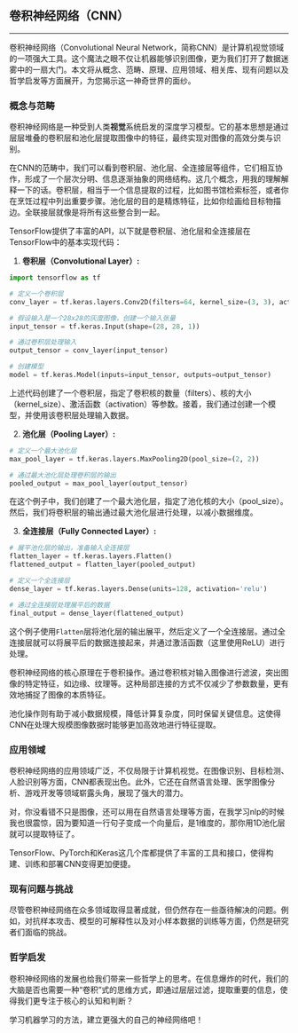 ## 卷积神经网络（CNN）

---

卷积神经网络（Convolutional Neural Network，简称CNN）是计算机视觉领域的一项强大工具。这个魔法之眼不仅让机器能够识别图像，更为我们打开了数据迷雾中的一扇大门。本文将从概念、范畴、原理、应用领域、相关库、现有问题以及哲学启发等方面展开，为您揭示这一神奇世界的面纱。

### 概念与范畴

卷积神经网络是一种受到人类**视觉**系统启发的深度学习模型。它的基本思想是通过层层堆叠的卷积层和池化层提取图像中的特征，最终实现对图像的高效分类与识别。

在CNN的范畴中，我们可以看到卷积层、池化层、全连接层等组件，它们相互协作，形成了一个层次分明、信息逐渐抽象的网络结构。这几个概念，用我的理解解释一下的话。卷积层，相当于一个信息提取的过程，比如图书馆检索标签，或者你在烹饪过程中列出重要步骤。池化层的目的是精炼特征，比如你绘画给目标物描边。全联接层就像是将所有这些整合到一起。

TensorFlow提供了丰富的API，以下就是卷积层、池化层和全连接层在TensorFlow中的基本实现代码：

1. **卷积层（Convolutional Layer）:**

```python
import tensorflow as tf

# 定义一个卷积层
conv_layer = tf.keras.layers.Conv2D(filters=64, kernel_size=(3, 3), activation='relu', input_shape=(28, 28, 1))

# 假设输入是一个28x28的灰度图像，创建一个输入张量
input_tensor = tf.keras.Input(shape=(28, 28, 1))

# 通过卷积层处理输入
output_tensor = conv_layer(input_tensor)

# 创建模型
model = tf.keras.Model(inputs=input_tensor, outputs=output_tensor)
```

上述代码创建了一个卷积层，指定了卷积核的数量（filters）、核的大小（kernel_size）、激活函数（activation）等参数。接着，我们通过创建一个模型，并使用该卷积层处理输入数据。

2. **池化层（Pooling Layer）:**

```python
# 定义一个最大池化层
max_pool_layer = tf.keras.layers.MaxPooling2D(pool_size=(2, 2))

# 通过最大池化层处理卷积层的输出
pooled_output = max_pool_layer(output_tensor)
```

在这个例子中，我们创建了一个最大池化层，指定了池化核的大小（pool_size）。然后，我们将卷积层的输出通过最大池化层进行处理，以减小数据维度。

3. **全连接层（Fully Connected Layer）:**

```python
# 展平池化层的输出，准备输入全连接层
flatten_layer = tf.keras.layers.Flatten()
flattened_output = flatten_layer(pooled_output)

# 定义一个全连接层
dense_layer = tf.keras.layers.Dense(units=128, activation='relu')

# 通过全连接层处理展平后的数据
final_output = dense_layer(flattened_output)
```

这个例子使用`Flatten`层将池化层的输出展平，然后定义了一个全连接层。通过全连接层就可以将展平后的数据连接起来，并通过激活函数（这里使用ReLU）进行处理。

卷积神经网络的核心原理在于卷积操作。通过卷积核对输入图像进行滤波，突出图像的特定特征，如边缘、纹理等。这种局部连接的方式不仅减少了参数数量，更有效地捕捉了图像的本质特征。

池化操作则有助于减小数据规模，降低计算复杂度，同时保留关键信息。这使得CNN在处理大规模图像数据时能够更加高效地进行特征提取。

### 应用领域

卷积神经网络的应用领域广泛，不仅局限于计算机视觉。在图像识别、目标检测、人脸识别等方面，CNN都表现出色。此外，它还在自然语言处理、医学图像分析、游戏开发等领域崭露头角，展现了强大的潜力。

对，你没看错不只是图像，还可以用在自然语言处理等方面，在我学习nlp的时候我也很震惊，因为要知道一行句子变成一个向量后，是1维度的，那你用1D池化层就可以提取特征了。

TensorFlow、PyTorch和Keras这几个库都提供了丰富的工具和接口，使得构建、训练和部署CNN变得更加便捷。

### 现有问题与挑战

尽管卷积神经网络在众多领域取得显著成就，但仍然存在一些亟待解决的问题。例如，对抗样本攻击、模型的可解释性以及对小样本数据的训练等方面，仍然是研究者们面临的挑战。

### 哲学启发

卷积神经网络的发展也给我们带来一些哲学上的思考。在信息爆炸的时代，我们的大脑是否也需要一种“卷积”式的思维方式，即通过层层过滤，提取重要的信息，使得我们更专注于核心的认知和判断？

学习机器学习的方法，建立更强大的自己的神经网络吧！

